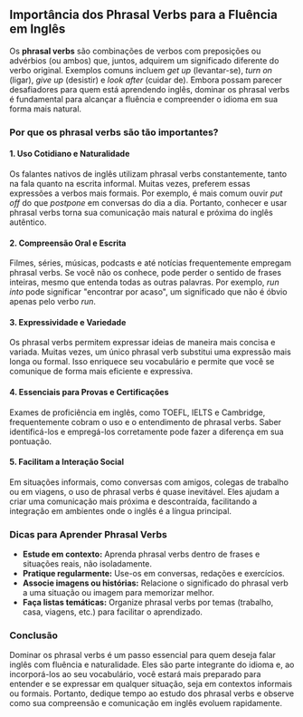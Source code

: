 
## Importância dos Phrasal Verbs para a Fluência em Inglês

Os **phrasal verbs** são combinações de verbos com preposições ou advérbios (ou ambos) que, juntos, adquirem um significado diferente do verbo original. Exemplos comuns incluem *get up* (levantar-se), *turn on* (ligar), *give up* (desistir) e *look after* (cuidar de). Embora possam parecer desafiadores para quem está aprendendo inglês, dominar os phrasal verbs é fundamental para alcançar a fluência e compreender o idioma em sua forma mais natural.

### Por que os phrasal verbs são tão importantes?

#### 1. **Uso Cotidiano e Naturalidade**
Os falantes nativos de inglês utilizam phrasal verbs constantemente, tanto na fala quanto na escrita informal. Muitas vezes, preferem essas expressões a verbos mais formais. Por exemplo, é mais comum ouvir *put off* do que *postpone* em conversas do dia a dia. Portanto, conhecer e usar phrasal verbs torna sua comunicação mais natural e próxima do inglês autêntico.

#### 2. **Compreensão Oral e Escrita**
Filmes, séries, músicas, podcasts e até notícias frequentemente empregam phrasal verbs. Se você não os conhece, pode perder o sentido de frases inteiras, mesmo que entenda todas as outras palavras. Por exemplo, *run into* pode significar "encontrar por acaso", um significado que não é óbvio apenas pelo verbo *run*.

#### 3. **Expressividade e Variedade**
Os phrasal verbs permitem expressar ideias de maneira mais concisa e variada. Muitas vezes, um único phrasal verb substitui uma expressão mais longa ou formal. Isso enriquece seu vocabulário e permite que você se comunique de forma mais eficiente e expressiva.

#### 4. **Essenciais para Provas e Certificações**
Exames de proficiência em inglês, como TOEFL, IELTS e Cambridge, frequentemente cobram o uso e o entendimento de phrasal verbs. Saber identificá-los e empregá-los corretamente pode fazer a diferença em sua pontuação.

#### 5. **Facilitam a Interação Social**
Em situações informais, como conversas com amigos, colegas de trabalho ou em viagens, o uso de phrasal verbs é quase inevitável. Eles ajudam a criar uma comunicação mais próxima e descontraída, facilitando a integração em ambientes onde o inglês é a língua principal.

### Dicas para Aprender Phrasal Verbs

- **Estude em contexto:** Aprenda phrasal verbs dentro de frases e situações reais, não isoladamente.
- **Pratique regularmente:** Use-os em conversas, redações e exercícios.
- **Associe imagens ou histórias:** Relacione o significado do phrasal verb a uma situação ou imagem para memorizar melhor.
- **Faça listas temáticas:** Organize phrasal verbs por temas (trabalho, casa, viagens, etc.) para facilitar o aprendizado.

### Conclusão

Dominar os phrasal verbs é um passo essencial para quem deseja falar inglês com fluência e naturalidade. Eles são parte integrante do idioma e, ao incorporá-los ao seu vocabulário, você estará mais preparado para entender e se expressar em qualquer situação, seja em contextos informais ou formais. Portanto, dedique tempo ao estudo dos phrasal verbs e observe como sua compreensão e comunicação em inglês evoluem rapidamente.
```

